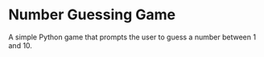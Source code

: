 # Number Guessing Game

A simple Python game that prompts the user to guess a number between 1 and 10.
